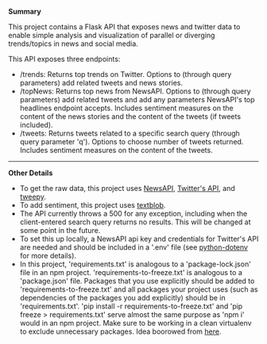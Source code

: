 **Summary**

This project contains a Flask API that exposes news and twitter data to enable simple analysis and visualization of parallel or diverging trends/topics in news and social media.

This API exposes three endpoints:
* /trends: Returns top trends on Twitter. Options to (through query parameters) add related tweets and news stories.
* /topNews: Returns top news from NewsAPI. Options to (through query parameters) add related tweets and add any parameters NewsAPI's top headlines endpoint accepts. Includes sentiment measures on the content of the news stories and the content of the tweets (if tweets included).
* /tweets: Returns tweets related to a specific search query (through query parameter 'q'). Options to choose number of tweets returned. Includes sentiment measures on the content of the tweets.

***

**Other Details**

* To get the raw data, this project uses [NewsAPI](https://newsapi.org/), [Twitter's API](https://developer.twitter.com/en/docs), and [tweepy](https://www.tweepy.org/).
* To add sentiment, this project uses [textblob](https://textblob.readthedocs.io/en/dev/).
* The API currently throws a 500 for any exception, including when the client-entered search query returns no results. This will be changed at some point in the future.
* To set this up locally, a NewsAPI api key and credentials for Twitter's API are needed and should be included in a '.env' file (see [python-dotenv](https://pypi.org/project/python-dotenv/) for more details).
* In this project, 'requirements.txt' is analogous to a 'package-lock.json' file in an npm project. 'requirements-to-freeze.txt' is analogous to a 'package.json' file. Packages that you use explicitly should be added to 'requirements-to-freeze.txt' and all packages your project uses (such as dependencies of the packages you add explicitly) should be in 'requirements.txt'. 'pip install -r requirements-to-freeze.txt' and 'pip freeze > requirements.txt' serve almost the same purpose as 'npm i' would in an npm project. Make sure to be working in a clean virtualenv to exclude unnecessary packages. Idea boorowed from [here](https://www.kennethreitz.org/essays/a-better-pip-workflow).

